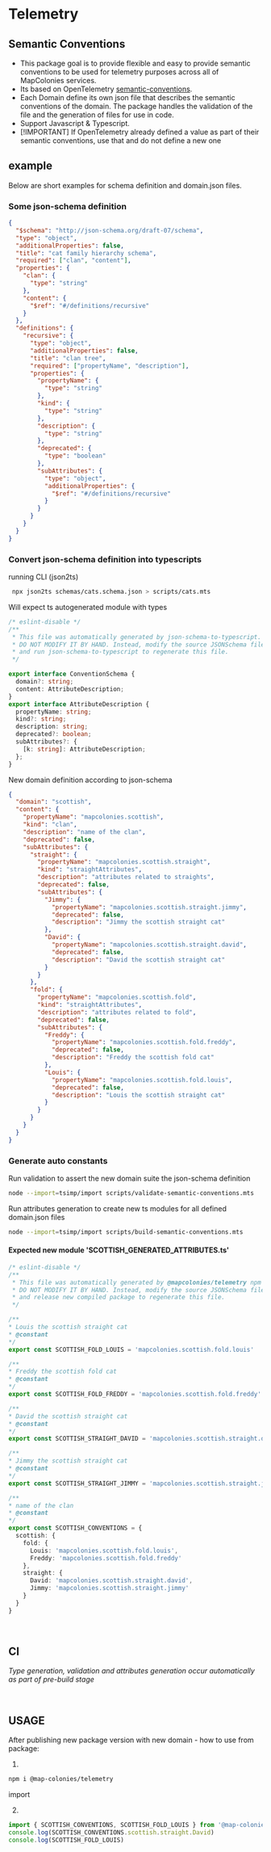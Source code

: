 # Telemetry
## Semantic Conventions
* This package goal is to provide flexible and easy to provide semantic conventions to be used for telemetry purposes across all of MapColonies services.
* Its based on OpenTelemetry [semantic-conventions](https://opentelemetry.io/docs/specs/semconv/).
* Each Domain define its own json file that describes the semantic conventions of the domain. The package handles the validation of the file and the generation of files for use in code.
* Support Javascript & Typescript.
* [!IMPORTANT]
If OpenTelemetry already defined a value as part of their semantic conventions, use that and do not define a new one
## example
Below are short examples for schema definition and domain.json files.

### Some json-schema definition
```json
{
  "$schema": "http://json-schema.org/draft-07/schema",
  "type": "object",
  "additionalProperties": false,
  "title": "cat family hierarchy schema",
  "required": ["clan", "content"],
  "properties": {
    "clan": {
      "type": "string"
    },
    "content": {
      "$ref": "#/definitions/recursive"
    }
  },
  "definitions": {
    "recursive": {
      "type": "object",
      "additionalProperties": false,
      "title": "clan tree",
      "required": ["propertyName", "description"],
      "properties": {
        "propertyName": {
          "type": "string"
        },
        "kind": {
          "type": "string"
        },
        "description": {
          "type": "string"
        },
        "deprecated": {
          "type": "boolean"
        },
        "subAttributes": {
          "type": "object",
          "additionalProperties": {
            "$ref": "#/definitions/recursive"
          }
        }
      }
    }
  }
}
```

### Convert json-schema definition into typescripts
running CLI (json2ts)

```bash
 npx json2ts schemas/cats.schema.json > scripts/cats.mts
```

Will expect ts autogenerated module with types

```typescript
/* eslint-disable */
/**
 * This file was automatically generated by json-schema-to-typescript.
 * DO NOT MODIFY IT BY HAND. Instead, modify the source JSONSchema file,
 * and run json-schema-to-typescript to regenerate this file.
 */

export interface ConventionSchema {
  domain?: string;
  content: AttributeDescription;
}
export interface AttributeDescription {
  propertyName: string;
  kind?: string;
  description: string;
  deprecated?: boolean;
  subAttributes?: {
    [k: string]: AttributeDescription;
  };
}
```

New domain definition according to json-schema
```json
{
  "domain": "scottish",
  "content": {
    "propertyName": "mapcolonies.scottish",
    "kind": "clan",
    "description": "name of the clan",
    "deprecated": false,
    "subAttributes": {
      "straight": {
        "propertyName": "mapcolonies.scottish.straight",
        "kind": "straightAttributes",
        "description": "attributes related to straights",
        "deprecated": false,
        "subAttributes": {
          "Jimmy": {
            "propertyName": "mapcolonies.scottish.straight.jimmy",
            "deprecated": false,
            "description": "Jimmy the scottish straight cat"
          },
          "David": {
            "propertyName": "mapcolonies.scottish.straight.david",
            "deprecated": false,
            "description": "David the scottish straight cat"
          }
        }
      },
      "fold": {
        "propertyName": "mapcolonies.scottish.fold",
        "kind": "straightAttributes",
        "description": "attributes related to fold",
        "deprecated": false,
        "subAttributes": {
          "Freddy": {
            "propertyName": "mapcolonies.scottish.fold.freddy",
            "deprecated": false,
            "description": "Freddy the scottish fold cat"
          },
          "Louis": {
            "propertyName": "mapcolonies.scottish.fold.louis",
            "deprecated": false,
            "description": "Louis the scottish straight cat"
          }
        }
      }
    }
  }
}
```
### Generate auto constants
Run validation to assert the new domain suite the json-schema definition

```bash
node --import=tsimp/import scripts/validate-semantic-conventions.mts
```

Run attributes generation to create new ts modules for all defined domain.json files

```bash
node --import=tsimp/import scripts/build-semantic-conventions.mts
```

#### Expected new module 'SCOTTISH_GENERATED_ATTRIBUTES.ts'
```typescript
/* eslint-disable */
/**
 * This file was automatically generated by @mapcolonies/telemetry npm package.
 * DO NOT MODIFY IT BY HAND. Instead, modify the source JSONSchema file,
 * and release new compiled package to regenerate this file.
 */

/**
* Louis the scottish straight cat
* @constant
*/
export const SCOTTISH_FOLD_LOUIS = 'mapcolonies.scottish.fold.louis'

/**
* Freddy the scottish fold cat
* @constant
*/
export const SCOTTISH_FOLD_FREDDY = 'mapcolonies.scottish.fold.freddy'

/**
* David the scottish straight cat
* @constant
*/
export const SCOTTISH_STRAIGHT_DAVID = 'mapcolonies.scottish.straight.david'

/**
* Jimmy the scottish straight cat
* @constant
*/
export const SCOTTISH_STRAIGHT_JIMMY = 'mapcolonies.scottish.straight.jimmy'

/**
* name of the clan
* @constant
*/
export const SCOTTISH_CONVENTIONS = {
  scottish: {
    fold: {
      Louis: 'mapcolonies.scottish.fold.louis',
      Freddy: 'mapcolonies.scottish.fold.freddy'
    },
    straight: {
      David: 'mapcolonies.scottish.straight.david',
      Jimmy: 'mapcolonies.scottish.straight.jimmy'
    }
  }
}
```
<br/>

## CI

*Type generation, validation and attributes generation occur automatically as part of pre-build stage*

<br/>

## USAGE
After publishing new package version with new domain - how to use from package:

1.
```bash 
npm i @map-colonies/telemetry
 ```

import

2.
 ```typescript
import { SCOTTISH_CONVENTIONS, SCOTTISH_FOLD_LOUIS } from '@map-colonies/telemetry/conventions';
console.log(SCOTTISH_CONVENTIONS.scottish.straight.David)
console.log(SCOTTISH_FOLD_LOUIS)
```

